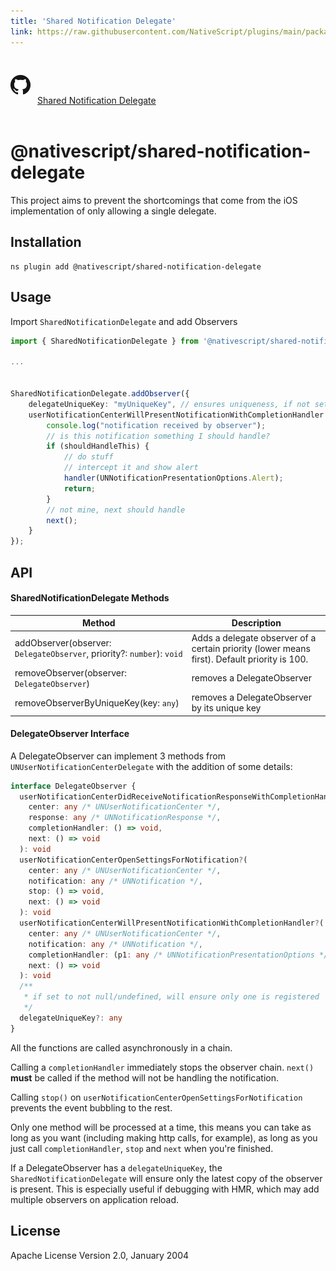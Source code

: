 ```yaml
---
title: 'Shared Notification Delegate'
link: https://raw.githubusercontent.com/NativeScript/plugins/main/packages/shared-notification-delegate/README.md
---
```


<div style="width: 100%; padding: 1.2em 0em">
  					<img alt="github logo" src="../assets/images/github/GitHub-Mark-32px.png" style="display: inline; margin: 1em 0.5em 1em 0em">
  					<a href="https://github.com/NativeScript/plugins/tree/main/packages/shared-notification-delegate" target="_blank" noopener>Shared Notification Delegate</a>
				</div>

# @nativescript/shared-notification-delegate

This project aims to prevent the shortcomings that come from the iOS implementation of only allowing a single delegate.

## Installation

```cli
ns plugin add @nativescript/shared-notification-delegate
```

## Usage

Import `SharedNotificationDelegate` and add Observers

```typescript
import { SharedNotificationDelegate } from '@nativescript/shared-notification-delegate';

...


SharedNotificationDelegate.addObserver({
    delegateUniqueKey: "myUniqueKey", // ensures uniqueness, if not set or is null/undefined, allows multiple of the same
    userNotificationCenterWillPresentNotificationWithCompletionHandler: (notificationCenter, notification, handler, stop, next) => {
        console.log("notification received by observer");
        // is this notification something I should handle?
        if (shouldHandleThis) {
            // do stuff
            // intercept it and show alert
            handler(UNNotificationPresentationOptions.Alert);
            return;
        }
        // not mine, next should handle
        next();
    }
});
```

## API

#### SharedNotificationDelegate Methods

| Method                                                                 | Description                                                                                  |
| ---------------------------------------------------------------------- | -------------------------------------------------------------------------------------------- |
| addObserver(observer: `DelegateObserver`, priority?: `number`): `void` | Adds a delegate observer of a certain priority (lower means first). Default priority is 100. |
| removeObserver(observer: `DelegateObserver`)                           | removes a DelegateObserver                                                                   |
| removeObserverByUniqueKey(key: `any`)                                  | removes a DelegateObserver by its unique key                                                 |

#### DelegateObserver Interface

A DelegateObserver can implement 3 methods from `UNUserNotificationCenterDelegate` with the addition of some details:

```typescript
interface DelegateObserver {
  userNotificationCenterDidReceiveNotificationResponseWithCompletionHandler?(
    center: any /* UNUserNotificationCenter */,
    response: any /* UNNotificationResponse */,
    completionHandler: () => void,
    next: () => void
  ): void
  userNotificationCenterOpenSettingsForNotification?(
    center: any /* UNUserNotificationCenter */,
    notification: any /* UNNotification */,
    stop: () => void,
    next: () => void
  ): void
  userNotificationCenterWillPresentNotificationWithCompletionHandler?(
    center: any /* UNUserNotificationCenter */,
    notification: any /* UNNotification */,
    completionHandler: (p1: any /* UNNotificationPresentationOptions */) => void,
    next: () => void
  ): void
  /**
   * if set to not null/undefined, will ensure only one is registered
   */
  delegateUniqueKey?: any
}
```

All the functions are called asynchronously in a chain.

Calling a `completionHandler` immediately stops the observer chain. `next()` **must** be called if the method will not be handling the notification.

Calling `stop()` on `userNotificationCenterOpenSettingsForNotification` prevents the event bubbling to the rest.

Only one method will be processed at a time, this means you can take as long as you want (including making http calls, for example), as long as you just call `completionHandler`, `stop` and `next` when you're finished.

If a DelegateObserver has a `delegateUniqueKey`, the `SharedNotificationDelegate` will ensure only the latest copy of the observer is present. This is especially useful if debugging with HMR, which may add multiple observers on application reload.

## License

Apache License Version 2.0, January 2004
